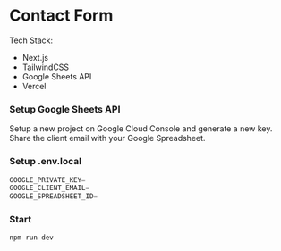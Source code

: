 # Contact Form

Tech Stack:

- Next.js
- TailwindCSS
- Google Sheets API
- Vercel

### Setup Google Sheets API

Setup a new project on Google Cloud Console and generate a new key. Share the client email with your Google Spreadsheet.

### Setup .env.local

```js
GOOGLE_PRIVATE_KEY=
GOOGLE_CLIENT_EMAIL=
GOOGLE_SPREADSHEET_ID=
```

### Start

```shell
npm run dev
```

